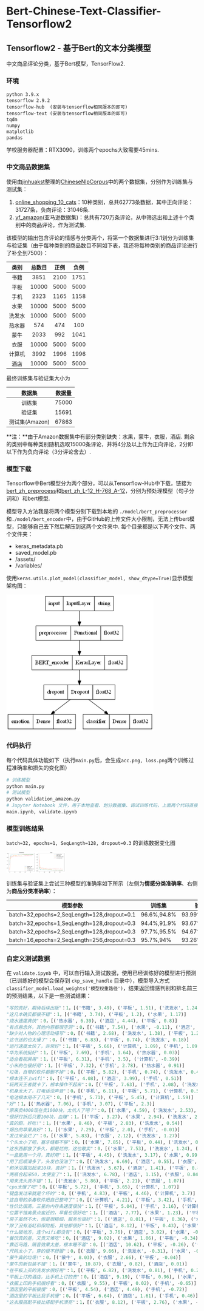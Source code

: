 # Bert-Chinese-Text-Classifier-Tensorflow2
## Tensorflow2 - 基于Bert的文本分类模型

中文商品评论分类，基于Bert模型，TensorFlow2.

### 环境

```
python 3.9.x
tensorflow 2.9.2
tensorflow-hub  (安装与tensorflow相同版本的即可)
tensorflow-text (安装与tensorflow相同版本的即可)
tqdm
numpy
matplotlib
pandas
```

学校服务器配置：RTX3090，训练两个epochs大致需要45mins.

### 中文商品数据集

使用由[jinhuakst](https://github.com/SophonPlus/ChineseNlpCorpus/commits?author=jinhuakst)整理的[ChineseNlpCorpus](https://github.com/SophonPlus/ChineseNlpCorpus)中的两个数据集，分别作为训练集与测试集：

1. [online_shopping_10_cats](https://github.com/SophonPlus/ChineseNlpCorpus/blob/master/datasets/online_shopping_10_cats/intro.ipynb)：10种类别，总共62773条数据，其中正向评论：31727条，负向评论：31046条.
2. [yf_amazon](https://github.com/SophonPlus/ChineseNlpCorpus/blob/master/datasets/yf_amazon/intro.ipynb)(亚马逊数据集)：总共有720万条评论，从中筛选出和上述十个类别中的商品评论，作为测试集.

该模型的输出包含评论的情感与分类两个，将第一个数据集进行3:1划分为训练集与验证集（由于每种类别的商品数目不同如下表，我还将每种类别的商品评论进行了补全到7500）：

|  类别  | 总数目 | 正例 | 负例 |
| :----: | :----: | :--: | :--: |
|  书籍  |  3851  | 2100 | 1751 |
|  平板  | 10000  | 5000 | 5000 |
|  手机  |  2323  | 1165 | 1158 |
|  水果  | 10000  | 5000 | 5000 |
| 洗发水 | 10000  | 5000 | 5000 |
| 热水器 |  574   | 474  | 100  |
|  蒙牛  |  2033  | 992  | 1041 |
|  衣服  | 10000  | 5000 | 5000 |
| 计算机 |  3992  | 1996 | 1996 |
|  酒店  | 10000  | 5000 | 5000 |

最终训练集与验证集大小为

|     数据集     | 数据量 |
| :------------: | :----: |
|     训练集     | 75000  |
|     验证集     | 15691  |
| 测试集(Amazon) | 67863  |

**注：**由于Amazon数据集中有部分类别缺失：水果，蒙牛，衣服，酒店. 剩余的类别中每种类别随机选取15000条评论，并将4分及以上作为正向评论，2分即以下作为负向评论（3分评论舍去）.

### 模型下载

Tensorflow中Bert模型分为两个部分，可以从Tensorflow-Hub中下载，链接为[bert_zh_preprocess](https://tfhub.dev/tensorflow/bert_zh_preprocess/3)和[bert_zh_L-12_H-768_A-12](https://tfhub.dev/tensorflow/bert_zh_L-12_H-768_A-12/4)，分别为预处理模型（句子分词和）和bert模型.

模型导入方法我是将两个模型分别下载到本地的 `./model/bert_preprocessor `和`./model/bert_encoder`中，由于GitHub的上传文件大小限制，无法上传bert模型，只能够自己去下然后解压到这两个文件夹中. 每个目录都是以下两个文件、两个文件夹：

- keras_metadata.pb
- saved_model.pb
- /assets/
- /variables/

使用`keras.utils.plot_model(classifier_model, show_dtype=True)`显示模型架构图：

<img src="./README.figure/Bert_encoder.png" alt="Bert_encoder" style="zoom: 80%;" />

### 代码执行

每个代码具体功能如下（执行`main.py`后，会生成`acc.png, loss.png`两个训练过程准确率和损失的变化图）

```python
# 训练模型
python main.py
# 测试模型
python validation_amazon.py
# Jupyter Notebook 文件，用于本地查看、划分数据集、调试训练代码，上面两个代码直接部署到服务器上训练
main.ipynb, validate.ipynb
```

### 模型训练结果

`batch=32, epochs=1, SeqLength=128, dropout=0.3` 的训练数据变化图

<img src="./README.figure/acc_loss.png" alt="acc_loss" style="zoom:15%;" />

训练集与验证集上尝试三种模型的准确率如下所示（左侧为**情感分类准确率**、右侧为**商品分类准确率**）：

| 模型参数                                    | 训练集      | 验证集        | 测试集(Amazon) |
| ------------------------------------------- | ----------- | ------------- | -------------- |
| batch=32,epochs=2,SeqLength=128,dropout=0.1 | 96.6%,94.8% | 93.99%,90.59% | 77.75%,79.55%  |
| batch=32,epochs=1,SeqLength=128,dropout=0.3 | 94.4%,91.9% | 93.67%,88.62% | 73.95%,84.04%  |
| batch=32,epochs=2,SeqLength=128,dropout=0.3 | 97.7%,95.5% | 94.67%,90.80% | 78.74%,81.75%  |
| batch=16,epochs=2,SeqLength=256,dropout=0.3 | 95.7%,94%   | 93.26%,89.45% | 76.38%,83.71%  |

### 自定义测试数据

在 `validate.ipynb` 中，可以自行输入测试数据，使用已经训练好的模型进行预测（已训练好的模型会保存到 `ckp_save_handle` 目录中），模型导入方式 `classifier_model.load_weights('模型权重路径')`，结果返回情感判别和排名前三的预测结果，以下是一些测试结果：

```python
"写的真好，期待后续出版"：1，[('书籍', 3.49), ('平板', 1.51), ('洗发水', 1.24)]
"这几本确实都很不错"：1，[('书籍', 3.74), ('平板', 1.2), ('水果', 1.17)]
"烧水速度真快"：0，[('热水器', 6.39), ('酒店', 4.44), ('平板', 0.8)]
"有点悬念外，其他内容都很空洞"：0，[('书籍', 7.54), ('水果', -0.11), ('酒店', -0.2)]
"缺少对人物的心理活动描写"：0，[('书籍', 2.68), ('洗发水', 1.38), ('平板', 1.28)]
"这书送的也太慢了"：0，[('书籍', 6.83), ('平板', 0.74), ('洗发水', 0.18)]
"运行速度太快了，非常好"：1，[('平板', 5.66), ('计算机', 1.09), ('手机', 1.09)]
"华为系统挺好"：1，[('平板', 7.69), ('手机', 1.64), ('热水器', 0.03)]
"适合看视屏用"：1，[('平板', 6.31), ('手机', 3.5), ('计算机', -0.39)]
"小米的也很好用"：1，[('平板', 7.32), ('手机', 2.78), ('热水器', 0.91)]
"垃圾，自带的软件都删不掉"：0，[('平板', 5.82), ('手机', 0.74), ('洗发水', 0.49)]
"根本连不上wifi"：0，[('平板', 4.08), ('酒店', 3.99), ('手机', 0.51)]
"玩两天王者就卡了，根本操作不起来"：0，[('平板', 7.63), ('手机', 2.08), ('洗发水', -0.34)]
"机身太大了，打电话没声音"：0，[('手机', 6.11), ('平板', 5.71), ('计算机', 0.59)]
"电池根本用不了几天"：0，[('手机', 5.71), ('平板', 5.45), ('计算机', 1.59)]
"好"：1，[('热水器', 7.06), ('手机', 3.07), ('平板', 2.3)]
"原来卖4000现在卖1000块，太坑人了吧？"：0，[('水果', 4.59), ('洗发水', 2.53), ('平板', 2.21)]
"很好打折后只要100块，血赚"：1，[('平板', 3.27), ('水果', 2.94), ('洗发水', 2.14)]
"真的甜，好吃!"：1，[('水果', 8.46), ('平板', 2.03), ('洗发水', 0.54)]
"烟台的苹果真好"：1，[('水果', 7.29), ('平板', 2.0), ('手机', -0.01)]
"发过来全烂了"：0，[('水果', 5.83), ('衣服', 2.12), ('洗发水', 1.27)]
"个头太小了吧，塞牙缝都不够"：0，[('水果', 7.85), ('平板', 0.44), ('洗发水', 0.33)]
"这东西都放了多久，都是烂的，这也敢卖"：0，[('水果', 7.53), ('洗发水', 1.24), ('平板', 0.48)]
"一盒能用一个月，真好用"：1，[('平板', 4.45), ('洗发水', 3.17), ('水果', 0.99)]
"用了后顺滑多了，头发也没油了"：0，[('洗发水', 6.69), ('酒店', 0.55), ('衣服', 0.41)]
"和沐浴露加起来10块，真好"：1，[('洗发水', 5.67), ('酒店', 1.41), ('平板', 0.88)]
"两瓶合起来50，太便宜了"：1，[('洗发水', 6.78), ('酒店', 1.15), ('衣服', 0.84)]
"用来洗头真不错"：1，[('洗发水', 5.86), ('平板', 2.21), ('衣服', 1.07)]
"cpu太慢了吧"：0，[('平板', 5.72), ('手机', 3.65), ('计算机', 1.07)]
"键盘发过来就是个坏的"：0，[('手机', 4.83), ('平板', 4.46), ('计算机', 3.7)]
"这自带的杀毒软件把自己整垮了"：0，[('计算机', 4.21), ('平板', 3.42), ('手机', -0.18)]
"性价比很高，三星的内存条速度很快"：1，[('平板', 5.04), ('手机', 3.16), ('计算机', 1.34)]
"位置不错离景点蛮近的，早餐也很好吃"：1，[('酒店', 7.77), ('水果', 1.23), ('平板', 0.37)]
"房子虽然不大，但是很精细，服务也很好"：1，[('酒店', 8.01), ('平板', 0.36), ('水果', -0.13)]
"除了没有浴缸和保险柜，其他都很好"：1，[('酒店', 8.12), ('平板', 0.43), ('水果', -0.15)]
"什么破地方，连个wifi都没有"：0，[('平板', 3.76), ('酒店', 3.02), ('水果', -0.1)]
"餐饮真的差，又贵又难吃"：0，[('酒店', 9.02), ('水果', 1.06), ('平板', -0.34)]
"靠近马路，隔音效果太差，根本睡不着"：0，[('酒店', 10.62), ('平板', -0.26), ('计算机', -1.02)]
"尺码太小了，穿的很不舒服"：0，[('衣服', 9.66), ('洗发水', -0.31), ('水果', -0.39)]
"蒙牛真的垃圾!"：0，[('蒙牛', 8.03), ('衣服', 2.66), ('平板', -0.04)]
"蒙牛的新包装不错"：1，[('蒙牛', 10.87), ('衣服', 0.82), ('酒店', 0.01)]
"在平板上买的洗发水很好用"：1，[('平板', 6.82), ('洗发水', 0.81), ('手机', 0.26)]
"平板上订的酒店，比手机上订的贵"：0，[('酒店', 9.19), ('平板', 0.96), ('水果', -1.05)]
"衣服上印的手机很好看"：0，[('衣服', 9.55), ('平板', 0.02), ('手机', -0.65)]
"酒店里的平板很慢"：0，[('平板', 4.54), ('酒店', 4.49), ('手机', -0.72)]
"酒店里的平板比我手机慢"：0，[('平板', 6.64), ('酒店', 1.61), ('手机', 0.46)]
"这衣服搭配平板比搭配手机漂亮"：1，[('衣服', 8.12), ('平板', 2.76), ('水果', -0.22)]
```

